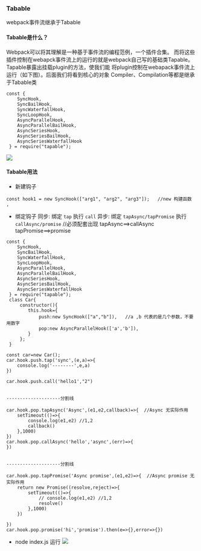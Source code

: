 ### Tabable
webpack事件流继承于Tabable
#### Tabable是什么？
Webpack可以将其理解是一种基于事件流的编程范例，一个插件合集。
而将这些插件控制在webapck事件流上的运行的就是webpack自己写的基础类Tapable。
Tapable暴露出挂载plugin的方法，使我们能 将plugin控制在webapack事件流上运行（如下图）。后面我们将看到核心的对象 Compiler、Compilation等都是继承于Tabable类

```
const {
    SyncHook,
    SyncBailHook,
    SyncWaterfallHook,
    SyncLoopHook,
    AsyncParallelHook,
    AsyncParallelBailHook,
    AsyncSeriesHook,
    AsyncSeriesBailHook,
    AsyncSeriesWaterfallHook
 } = require("tapable");
```
![](https://user-gold-cdn.xitu.io/2019/4/11/16a0c20cd1cb7ec5?w=1126&h=510&f=png&s=91197)

#### Tabable用法
- 新建钩子
```
const hook1 = new SyncHook(["arg1", "arg2", "arg3"]);   //new 构建函数 ,  
```
- 绑定钩子
同步: 绑定 ```tap``` 执行 ```call```
异步: 绑定 ```tapAsync/tapPromise``` 执行 ```callAsync/promise```   //必须配套出现 tapAsync==>callAsync  tapPromise==>promise

```
const {
    SyncHook,
    SyncBailHook,
    SyncWaterfallHook,
    SyncLoopHook,
    AsyncParallelHook,
    AsyncParallelBailHook,
    AsyncSeriesHook,
    AsyncSeriesBailHook,
    AsyncSeriesWaterfallHook
 } = require("tapable");
 class Car{
     constructor(){
        this.hook={
            push:new SyncHook(["a","b"]),   //a ,b 代表的是几个参数，不要用数字
            pop:new AsyncParallelHook(['a','b']),
        }
     };
 }

const car=new Car();
car.hook.push.tap('sync',(e,a)=>{
    console.log('--------',e,a)
})

car.hook.push.call('hello1',"2")


--------------------分割线

car.hook.pop.tapAsync('Async',(e1,e2,callback)=>{  //Async 无实际作用
    setTimeout(()=>{
        console.log(e1,e2) //1,2
        callback()
    },1000)
})
car.hook.pop.callAsync('hello','async',(err)=>{
})


--------------------分割线

car.hook.pop.tapPromise('Async promise',(e1,e2)=>{  //Async promise 无实际作用
    return new Promise((resolve,reject)=>{
        setTimeout(()=>{
            // console.log(e1,e2) //1,2
            resolve()
        },1000)
    })
    
})
car.hook.pop.promise('hi','promise').then(e=>{},error=>{})

```

- node index.js 运行
  ![](https://user-gold-cdn.xitu.io/2019/4/11/16a0c50ed349a2b6?w=816&h=114&f=png&s=17429)